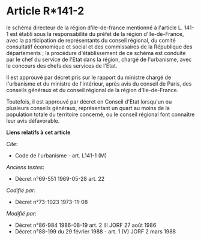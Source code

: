 # Article R*141-2

le schéma directeur de la région d'ile-de-france mentionné à l'article L. 141-1 est établi sous la responsabilité du préfet
de la région d'Ile-de-France, avec la participation de représentants du conseil régional, du comité consultatif économique et
social et des commissaires de la République des départements ; la procédure d'établissement de ce schéma est conduite par le
chef du service de l'Etat dans la région, chargé de l'urbanisme, avec le concours des chefs des services de l'Etat.

Il est approuvé par décret pris sur le rapport du ministre chargé de l'urbanisme et du ministre de l'intérieur, après avis du
conseil de Paris, des conseils généraux et du conseil régional de la région d'Ile-de-France.

Toutefois, il est approuvé par décret en Conseil d'Etat lorsqu'un ou plusieurs conseils généraux, représentant un quart au
moins de la population totale du territoire concerné, ou le conseil régional font connaître leur avis défavorable.

**Liens relatifs à cet article**

_Cite_:

  - Code de l'urbanisme - art. L141-1 (M)

_Anciens textes_:

  - Décret n°69-551 1969-05-28 art. 22

_Codifié par_:

  - Décret n°73-1023 1973-11-08

_Modifié par_:

  - Décret n°86-984 1986-08-19 art. 2 III JORF 27 août 1986
  - Décret n°88-199 du 29 février 1988 - art. 1 (V) JORF 2 mars 1988
